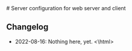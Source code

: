 <html> # Server configuration for web server and client 




## Changelog

- 2022-08-16: Nothing here, yet.
<\html>